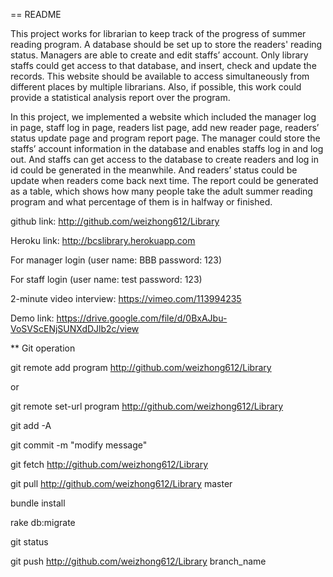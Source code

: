 
== README

This project works for librarian to keep track of the progress of summer reading program. A database should be set up to store the readers' reading status. Managers are able to create and edit staffs’ account. Only library staffs could get access to that database, and insert, check and update the records. This website should be available to access simultaneously from different places by multiple librarians. Also, if possible, this work could provide a statistical analysis report over the program.


In this project, we implemented a website which included the manager log in page, staff log in page, readers list page, add new reader page, readers’ status update page and program report page. The manager could store the staffs’ account information in the database and enables staffs log in and log out. And staffs can get access to the database to create readers and log in id could be generated in the meanwhile. And readers’ status could be update when readers come back next time. The report could be generated as a table, which shows how many people take the adult summer reading program and what percentage of them is in halfway or finished.

github link: http://github.com/weizhong612/Library

Heroku link: http://bcslibrary.herokuapp.com

For manager login (user name: BBB password: 123)

For staff login (user name: test password: 123)

2-minute video interview: https://vimeo.com/113994235

Demo link: https://drive.google.com/file/d/0BxAJbu-VoSVScENjSUNXdDJlb2c/view

** Git operation

git remote add program http://github.com/weizhong612/Library

or

git remote set-url program http://github.com/weizhong612/Library

git add -A

git commit -m "modify message"

git fetch http://github.com/weizhong612/Library

git pull http://github.com/weizhong612/Library master

bundle install

rake db:migrate

git status

git push http://github.com/weizhong612/Library branch_name
